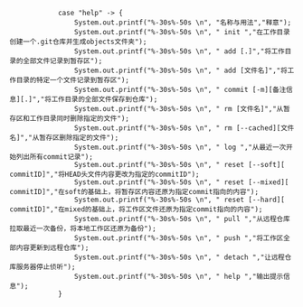                 case "help" -> {
                    System.out.printf("%-30s%-50s \n", "名称与用法","释意");
                    System.out.printf("%-30s%-50s \n", " init ","在工作目录创建一个.git仓库并生成objects文件夹");
                    System.out.printf("%-30s%-50s \n", " add [.]","将工作目录的全部文件记录到暂存区");
                    System.out.printf("%-30s%-50s \n", " add [文件名]","将工作目录的特定一个文件记录到暂存区");
                    System.out.printf("%-30s%-50s \n", " commit [-m][备注信息][.]","将工作目录的全部文件保存到仓库");
                    System.out.printf("%-30s%-50s \n", " rm [文件名]","从暂存区和工作目录同时删除指定的文件");
                    System.out.printf("%-30s%-50s \n", " rm [--cached][文件名]","从暂存区删除指定的文件");
                    System.out.printf("%-30s%-50s \n", " log ","从最近一次开始列出所有commit记录");
                    System.out.printf("%-30s%-50s \n", " reset [--soft][ commitID]","将HEAD头文件内容更改为指定的commitID");
                    System.out.printf("%-30s%-50s \n", " reset [--mixed][ commitID]","在soft的基础上，将暂存区内容还原为指定commit指向的内容");
                    System.out.printf("%-30s%-50s \n", " reset [--hard][ commitID]","在mixed的基础上，将工作区文件还原为指定commit指向的内容");
                    System.out.printf("%-30s%-50s \n", " pull ","从远程仓库拉取最近一次备份，将本地工作区还原为备份");
                    System.out.printf("%-30s%-50s \n", " push ","将工作区全部内容更新到远程仓库");
                    System.out.printf("%-30s%-50s \n", " detach ","让远程仓库服务器停止侦听");
                    System.out.printf("%-30s%-50s \n", " help ","输出提示信息");
                }
